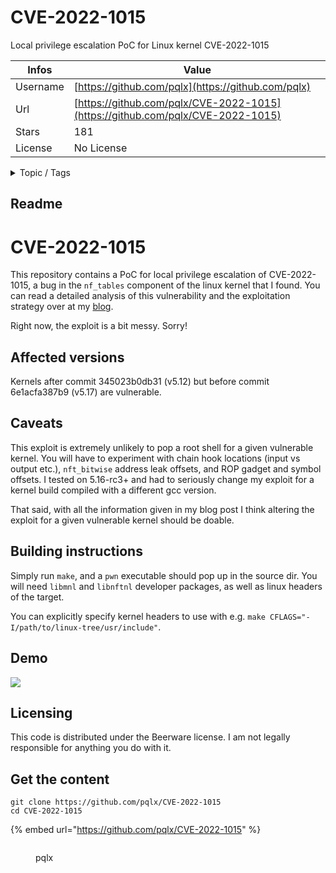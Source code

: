# CVE-2022-1015

Local privilege escalation PoC for Linux kernel CVE-2022-1015

| Infos    | Value                                                              |
| -------- | -------------------------------------------------------------------|
| Username | [https://github.com/pqlx](https://github.com/pqlx) |
| Url      | [https://github.com/pqlx/CVE-2022-1015](https://github.com/pqlx/CVE-2022-1015)                                               |
| Stars    | 181                                                          |
| License  | No License                                                        |

<details>

<summary>Topic / Tags</summary>



</details>

## Readme

# CVE-2022-1015

This repository contains a PoC for local privilege escalation of CVE-2022-1015, a bug in the `nf_tables` component of the linux kernel that I found. You can read a detailed analysis of this vulnerability and the exploitation strategy over at my [blog](https://blog.dbouman.nl/2022/04/02/How-The-Tables-Have-Turned-CVE-2022-1015-1016/).

Right now, the exploit is a bit messy. Sorry!

## Affected versions

Kernels after commit 345023b0db31 (v5.12) but before commit 6e1acfa387b9 (v5.17) are vulnerable. 

## Caveats

This exploit is extremely unlikely to pop a root shell for a given vulnerable kernel. You will have to experiment with chain hook locations (input vs output etc.), `nft_bitwise` address leak offsets, and ROP gadget and symbol offsets. I tested on 5.16-rc3+ and had to seriously change my exploit for a kernel build compiled with a different gcc version. 

That said, with all the information given in my blog post I think altering the exploit for a given vulnerable kernel should be doable.

## Building instructions

Simply run `make`, and a `pwn` executable should pop up in the source dir. You will need `libmnl` and `libnftnl` developer packages, as well as linux headers of the target.

You can explicitly specify kernel headers to use with e.g. `make CFLAGS="-I/path/to/linux-tree/usr/include"`.

## Demo

[![](https://asciinema.org/a/zIlTY7p1JRf0y4I8zbGLkpg6H.svg)](https://asciinema.org/a/zIlTY7p1JRf0y4I8zbGLkpg6H)

## Licensing

This code is distributed under the Beerware license. I am not legally responsible for anything you do with it.



## Get the content

```
git clone https://github.com/pqlx/CVE-2022-1015
cd CVE-2022-1015
```

{% embed url="https://github.com/pqlx/CVE-2022-1015" %}

<figure><img src="https://avatars.githubusercontent.com/u/39501965?v=4" alt=""><figcaption><p>pqlx</p></figcaption></figure>
